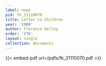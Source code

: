 ```yaml
---
label: nope
pid: fk_31110070
title: Letter to Children
year: '1900'
author: Florence Kelley
order: '276'
layout: single
collection: documents
---
```



{{< embed-pdf url=/pdfs/fk_31110070.pdf >}}